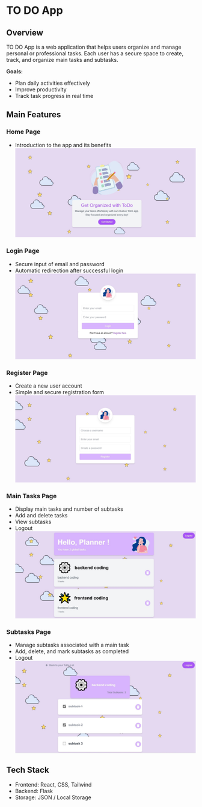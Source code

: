 # TO DO App

## Overview
TO DO App is a web application that helps users organize and manage personal or professional tasks. Each user has a secure space to create, track, and organize main tasks and subtasks.

**Goals:**
- Plan daily activities effectively  
- Improve productivity  
- Track task progress in real time  

## Main Features

### Home Page
- Introduction to the app and its benefits  
![Home Page](1.jpg)

### Login Page
- Secure input of email and password  
- Automatic redirection after successful login  
![Login Page](2jpg.jpg)

### Register Page
- Create a new user account  
- Simple and secure registration form  
![Register Page](3.jpg)

### Main Tasks Page
- Display main tasks and number of subtasks  
- Add and delete tasks  
- View subtasks  
- Logout  
![Main Tasks Page](4.jpg)

### Subtasks Page
- Manage subtasks associated with a main task  
- Add, delete, and mark subtasks as completed  
- Logout  
![Subtasks Page](5.jpg)

## Tech Stack
- Frontend: React, CSS, Tailwind  
- Backend: Flask  
- Storage: JSON / Local Storage  
